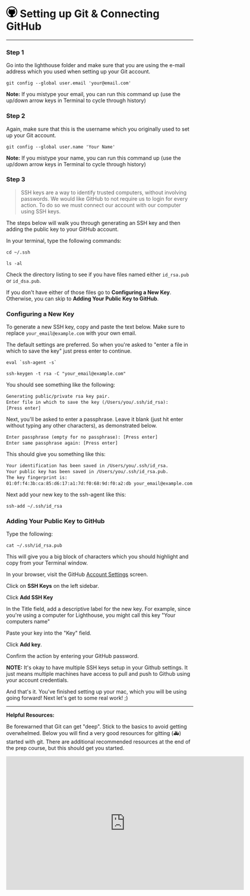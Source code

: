 # ![Github](/images/github-big.png) Setting up Git & Connecting GitHub

----

### Step 1

Go into the lighthouse folder and make sure that you are using the e-mail address which you used when setting up your Git account.

    git config --global user.email 'your@email.com'

**Note:** If you mistype your email, you can run this command up (use the up/down arrow keys in Terminal to cycle through history)

### Step 2

Again, make sure that this is the username which you originally used to set up your Git account.

    git config --global user.name 'Your Name'

**Note:** If you mistype your name, you can run this command up (use the up/down arrow keys in Terminal to cycle through history)

### Step 3

> SSH keys are a way to identify trusted computers, without involving passwords. We would like GitHub to not require us to login for every action. To do so we must connect our account with our computer using SSH keys.

The steps below will walk you through generating an SSH key and then adding the public key to your GitHub account.

In your terminal, type the following commands:


```
cd ~/.ssh
```

```
ls -al
```

Check the directory listing to see if you have files named either `id_rsa.pub` or `id_dsa.pub`. 

If you don't have either of those files go to **Configuring a New Key**. Otherwise, you can skip to **Adding Your Public Key to GitHub**.

### Configuring a New Key

To generate a new SSH key, copy and paste the text below. Make sure to replace `your_email@example.com` with your own email. 

The default settings are preferred. So when you're asked to "enter a file in which to save the key" just press enter to continue.

```
eval `ssh-agent -s`
```

```
ssh-keygen -t rsa -C "your_email@example.com"
```

You should see something like the following:

```
Generating public/private rsa key pair.
Enter file in which to save the key (/Users/you/.ssh/id_rsa): 
[Press enter]
```

Next, you'll be asked to enter a passphrase. Leave it blank (just hit enter without typing any other characters), as demonstrated below.

```
Enter passphrase (empty for no passphrase): [Press enter]
Enter same passphrase again: [Press enter]
```

This should give you something like this:

```
Your identification has been saved in /Users/you/.ssh/id_rsa.
Your public key has been saved in /Users/you/.ssh/id_rsa.pub.
The key fingerprint is:
01:0f:f4:3b:ca:85:d6:17:a1:7d:f0:68:9d:f0:a2:db your_email@example.com
```

Next add your new key to the ssh-agent like this:

```
ssh-add ~/.ssh/id_rsa
```

### Adding Your Public Key to GitHub

Type the following:

```
cat ~/.ssh/id_rsa.pub
```

This will give you a big block of characters which you should highlight and copy from your Terminal window.

In your browser, visit the GitHub [Account Settings](https://github.com/settings/admin) screen.

Click on **SSH Keys** on the left sidebar.

Click **Add SSH Key**

In the Title field, add a descriptive label for the new key. For example, since you're using a computer for Lighthouse, you might call this key "Your computers name"

Paste your key into the "Key" field.

Click **Add key**.

Confirm the action by entering your GitHub password.

**NOTE:** It's okay to have multiple SSH keys setup in your Github settings. It just means multiple machines have access to pull and push to Github using your account credentials.

And that's it. You've finished setting up your mac, which you will be using going forward! Next let's get to some real work! ;)

----
**Helpful Resources:**

Be forewarned that Git can get "deep". Stick to the basics to avoid getting overwhelmed. Below you will find a very good resources for gitting (🚑) started with git. There are additional recommended resources at the end of the prep course, but this should get you started.

<iframe width="640" height="360" src="https://www.youtube-nocookie.com/embed/M-O8ZNW9icQ?list=PLyCj4RCToz5DRDx3sJ4iW9i8D2G8OdHYH" frameborder="0" allowfullscreen></iframe>





